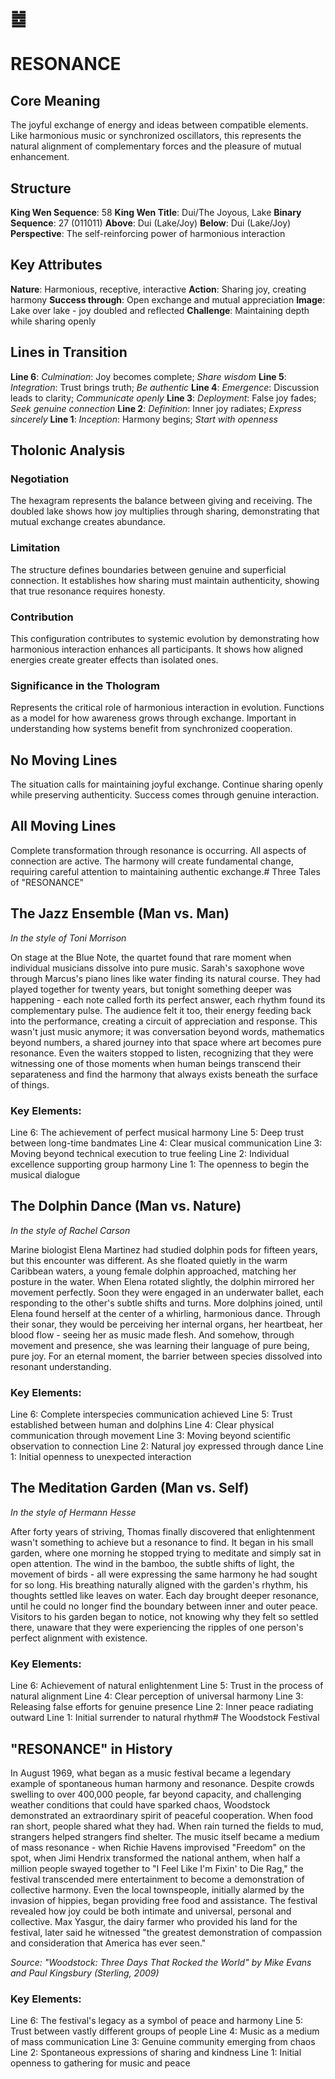 # ䷹
# RESONANCE

## Core Meaning
The joyful exchange of energy and ideas between compatible elements. Like harmonious music or synchronized oscillators, this represents the natural alignment of complementary forces and the pleasure of mutual enhancement.

## Structure
**King Wen Sequence**: 58
**King Wen Title**: Dui/The Joyous, Lake
**Binary Sequence**: 27 (011011)
**Above**: Dui (Lake/Joy)
**Below**: Dui (Lake/Joy)
**Perspective**: The self-reinforcing power of harmonious interaction

## Key Attributes
**Nature**: Harmonious, receptive, interactive
**Action**: Sharing joy, creating harmony
**Success through**: Open exchange and mutual appreciation
**Image**: Lake over lake - joy doubled and reflected
**Challenge**: Maintaining depth while sharing openly

## Lines in Transition
**Line 6**: *Culmination*: Joy becomes complete; *Share wisdom*
**Line 5**: *Integration*: Trust brings truth; *Be authentic*
**Line 4**: *Emergence*: Discussion leads to clarity; *Communicate openly*
**Line 3**: *Deployment*: False joy fades; *Seek genuine connection*
**Line 2**: *Definition*: Inner joy radiates; *Express sincerely*
**Line 1**: *Inception*: Harmony begins; *Start with openness*

## Tholonic Analysis
### Negotiation
The hexagram represents the balance between giving and receiving. The doubled lake shows how joy multiplies through sharing, demonstrating that mutual exchange creates abundance.

### Limitation
The structure defines boundaries between genuine and superficial connection. It establishes how sharing must maintain authenticity, showing that true resonance requires honesty.

### Contribution
This configuration contributes to systemic evolution by demonstrating how harmonious interaction enhances all participants. It shows how aligned energies create greater effects than isolated ones.

### Significance in the Thologram
Represents the critical role of harmonious interaction in evolution. Functions as a model for how awareness grows through exchange. Important in understanding how systems benefit from synchronized cooperation.

## No Moving Lines
The situation calls for maintaining joyful exchange. Continue sharing openly while preserving authenticity. Success comes through genuine interaction.

## All Moving Lines
Complete transformation through resonance is occurring. All aspects of connection are active. The harmony will create fundamental change, requiring careful attention to maintaining authentic exchange.# Three Tales of "RESONANCE"

## The Jazz Ensemble (Man vs. Man)
*In the style of Toni Morrison*

On stage at the Blue Note, the quartet found that rare moment when individual musicians dissolve into pure music. Sarah's saxophone wove through Marcus's piano lines like water finding its natural course. They had played together for twenty years, but tonight something deeper was happening - each note called forth its perfect answer, each rhythm found its complementary pulse. The audience felt it too, their energy feeding back into the performance, creating a circuit of appreciation and response. This wasn't just music anymore; it was conversation beyond words, mathematics beyond numbers, a shared journey into that space where art becomes pure resonance. Even the waiters stopped to listen, recognizing that they were witnessing one of those moments when human beings transcend their separateness and find the harmony that always exists beneath the surface of things.

### Key Elements:

Line 6: The achievement of perfect musical harmony
Line 5: Deep trust between long-time bandmates
Line 4: Clear musical communication
Line 3: Moving beyond technical execution to true feeling
Line 2: Individual excellence supporting group harmony
Line 1: The openness to begin the musical dialogue

## The Dolphin Dance (Man vs. Nature)
*In the style of Rachel Carson*

Marine biologist Elena Martinez had studied dolphin pods for fifteen years, but this encounter was different. As she floated quietly in the warm Caribbean waters, a young female dolphin approached, matching her posture in the water. When Elena rotated slightly, the dolphin mirrored her movement perfectly. Soon they were engaged in an underwater ballet, each responding to the other's subtle shifts and turns. More dolphins joined, until Elena found herself at the center of a whirling, harmonious dance. Through their sonar, they would be perceiving her internal organs, her heartbeat, her blood flow - seeing her as music made flesh. And somehow, through movement and presence, she was learning their language of pure being, pure joy. For an eternal moment, the barrier between species dissolved into resonant understanding.

### Key Elements:

Line 6: Complete interspecies communication achieved
Line 5: Trust established between human and dolphins
Line 4: Clear physical communication through movement
Line 3: Moving beyond scientific observation to connection
Line 2: Natural joy expressed through dance
Line 1: Initial openness to unexpected interaction

## The Meditation Garden (Man vs. Self)
*In the style of Hermann Hesse*

After forty years of striving, Thomas finally discovered that enlightenment wasn't something to achieve but a resonance to find. It began in his small garden, where one morning he stopped trying to meditate and simply sat in open attention. The wind in the bamboo, the subtle shifts of light, the movement of birds - all were expressing the same harmony he had sought for so long. His breathing naturally aligned with the garden's rhythm, his thoughts settled like leaves on water. Each day brought deeper resonance, until he could no longer find the boundary between inner and outer peace. Visitors to his garden began to notice, not knowing why they felt so settled there, unaware that they were experiencing the ripples of one person's perfect alignment with existence.

### Key Elements:

Line 6: Achievement of natural enlightenment
Line 5: Trust in the process of natural alignment
Line 4: Clear perception of universal harmony
Line 3: Releasing false efforts for genuine presence
Line 2: Inner peace radiating outward
Line 1: Initial surrender to natural rhythm# The Woodstock Festival

## "RESONANCE" in History

In August 1969, what began as a music festival became a legendary example of spontaneous human harmony and resonance. Despite crowds swelling to over 400,000 people, far beyond capacity, and challenging weather conditions that could have sparked chaos, Woodstock demonstrated an extraordinary spirit of peaceful cooperation. When food ran short, people shared what they had. When rain turned the fields to mud, strangers helped strangers find shelter. The music itself became a medium of mass resonance - when Richie Havens improvised "Freedom" on the spot, when Jimi Hendrix transformed the national anthem, when half a million people swayed together to "I Feel Like I'm Fixin' to Die Rag," the festival transcended mere entertainment to become a demonstration of collective harmony. Even the local townspeople, initially alarmed by the invasion of hippies, began providing free food and assistance. The festival revealed how joy could be both intimate and universal, personal and collective. Max Yasgur, the dairy farmer who provided his land for the festival, later said he witnessed "the greatest demonstration of compassion and consideration that America has ever seen."

*Source: "Woodstock: Three Days That Rocked the World" by Mike Evans and Paul Kingsbury (Sterling, 2009)*

### Key Elements:
Line 6: The festival's legacy as a symbol of peace and harmony
Line 5: Trust between vastly different groups of people
Line 4: Music as a medium of mass communication
Line 3: Genuine community emerging from chaos
Line 2: Spontaneous expressions of sharing and kindness
Line 1: Initial openness to gathering for music and peace